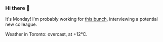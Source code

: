 ### Hi there :wave:

It's Monday! I'm probably working for [this bunch](https://github.com/kohofinancial), interviewing a potential new colleague.

Weather in Toronto: overcast, at +12°C.
